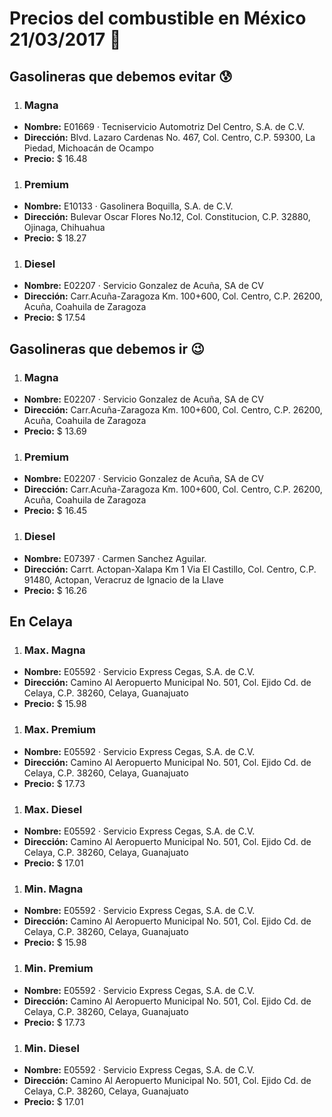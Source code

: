 # Precios del combustible en México 21/03/2017 :car:

## Gasolineras que debemos evitar :cold_sweat:
1. ### Magna
  * **Nombre:** E01669 · Tecniservicio Automotriz Del Centro, S.A. de C.V.
  * **Dirección:** Blvd. Lazaro Cardenas No. 467, Col. Centro, C.P. 59300, La Piedad, Michoacán de Ocampo
  * **Precio:** $ 16.48

1. ### Premium
  * **Nombre:** E10133 · Gasolinera Boquilla, S.A. de C.V.
  * **Dirección:** Bulevar Oscar Flores No.12, Col. Constitucion, C.P. 32880, Ojinaga, Chihuahua
  * **Precio:** $ 18.27

1. ### Diesel
  * **Nombre:** E02207 · Servicio Gonzalez de Acuña, SA de CV
  * **Dirección:** Carr.Acuña-Zaragoza Km. 100+600, Col. Centro, C.P. 26200, Acuña, Coahuila de Zaragoza
  * **Precio:** $ 17.54


## Gasolineras que debemos ir :wink:
1. ### Magna
  * **Nombre:** E02207 · Servicio Gonzalez de Acuña, SA de CV
  * **Dirección:** Carr.Acuña-Zaragoza Km. 100+600, Col. Centro, C.P. 26200, Acuña, Coahuila de Zaragoza
  * **Precio:** $ 13.69

1. ### Premium
  * **Nombre:** E02207 · Servicio Gonzalez de Acuña, SA de CV
  * **Dirección:** Carr.Acuña-Zaragoza Km. 100+600, Col. Centro, C.P. 26200, Acuña, Coahuila de Zaragoza
  * **Precio:** $ 16.45

1. ### Diesel
  * **Nombre:** E07397 · Carmen Sanchez Aguilar.
  * **Dirección:** Carrt. Actopan-Xalapa Km 1 Via El Castillo, Col. Centro, C.P. 91480, Actopan, Veracruz de Ignacio de la Llave
  * **Precio:** $ 16.26


## En Celaya
1. ### Max. Magna
  * **Nombre:** E05592 · Servicio Express Cegas, S.A. de C.V.
  * **Dirección:** Camino Al Aeropuerto Municipal No. 501, Col. Ejido Cd. de Celaya, C.P. 38260, Celaya, Guanajuato
  * **Precio:** $ 15.98

1. ### Max. Premium
  * **Nombre:** E05592 · Servicio Express Cegas, S.A. de C.V.
  * **Dirección:** Camino Al Aeropuerto Municipal No. 501, Col. Ejido Cd. de Celaya, C.P. 38260, Celaya, Guanajuato
  * **Precio:** $ 17.73

1. ### Max. Diesel
  * **Nombre:** E05592 · Servicio Express Cegas, S.A. de C.V.
  * **Dirección:** Camino Al Aeropuerto Municipal No. 501, Col. Ejido Cd. de Celaya, C.P. 38260, Celaya, Guanajuato
  * **Precio:** $ 17.01
1. ### Min. Magna
  * **Nombre:** E05592 · Servicio Express Cegas, S.A. de C.V.
  * **Dirección:** Camino Al Aeropuerto Municipal No. 501, Col. Ejido Cd. de Celaya, C.P. 38260, Celaya, Guanajuato
  * **Precio:** $ 15.98

1. ### Min. Premium
  * **Nombre:** E05592 · Servicio Express Cegas, S.A. de C.V.
  * **Dirección:** Camino Al Aeropuerto Municipal No. 501, Col. Ejido Cd. de Celaya, C.P. 38260, Celaya, Guanajuato
  * **Precio:** $ 17.73

1. ### Min. Diesel
  * **Nombre:** E05592 · Servicio Express Cegas, S.A. de C.V.
  * **Dirección:** Camino Al Aeropuerto Municipal No. 501, Col. Ejido Cd. de Celaya, C.P. 38260, Celaya, Guanajuato
  * **Precio:** $ 17.01
